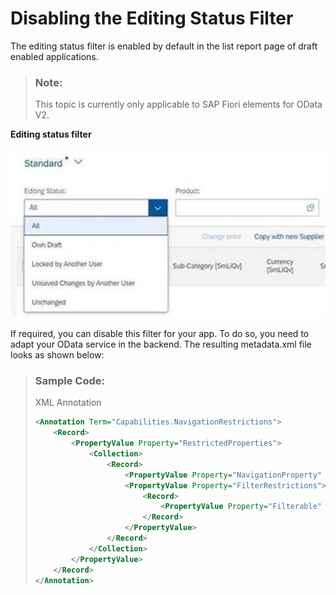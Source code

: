 <!-- loio8eb695ac473b4ab0a726e4021ce35cf4 -->

# Disabling the Editing Status Filter

The editing status filter is enabled by default in the list report page of draft enabled applications.

> ### Note:  
> This topic is currently only applicable to SAP Fiori elements for OData V2.

  
  
**Editing status filter**

![](images/Editing_Status_Filter_d6891a2.png "Editing status filter")

If required, you can disable this filter for your app. To do so, you need to adapt your OData service in the backend. The resulting metadata.xml file looks as shown below:

> ### Sample Code:  
> XML Annotation
> 
> ```xml
> <Annotation Term="Capabilities.NavigationRestrictions">
>     <Record>
>         <PropertyValue Property="RestrictedProperties">
>             <Collection>
>                 <Record>
>                     <PropertyValue Property="NavigationProperty" NavigationPropertyPath="DraftAdministrativeData" />
>                     <PropertyValue Property="FilterRestrictions">
>                         <Record>
>                             <PropertyValue Property="Filterable" Bool="false" />
>                         </Record>
>                     </PropertyValue>
>                 </Record>
>             </Collection>
>         </PropertyValue>
>     </Record>
> </Annotation>
> ```

